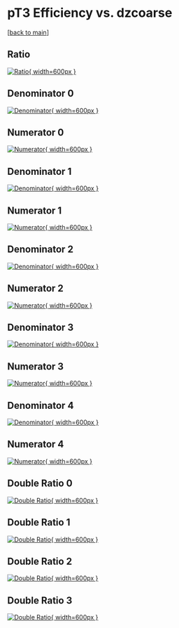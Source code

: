 # pT3 Efficiency vs. dzcoarse

[[back to main](./)]



## Ratio

[![Ratio](../mtv/var/pT3_vtr_211_1_eff_dzcoarse.png){ width=600px }](../mtv/var/pT3_vtr_211_1_eff_dzcoarse.pdf)

## Denominator 0

[![Denominator](../mtv/den/pT3_vtr_211_1_eff_dzcoarse_den0.png){ width=600px }](../mtv/den/pT3_vtr_211_1_eff_dzcoarse_den0.pdf)

## Numerator 0

[![Numerator](../mtv/num/pT3_vtr_211_1_eff_dzcoarse_num0.png){ width=600px }](../mtv/num/pT3_vtr_211_1_eff_dzcoarse_num0.pdf)

## Denominator 1

[![Denominator](../mtv/den/pT3_vtr_211_1_eff_dzcoarse_den1.png){ width=600px }](../mtv/den/pT3_vtr_211_1_eff_dzcoarse_den1.pdf)

## Numerator 1

[![Numerator](../mtv/num/pT3_vtr_211_1_eff_dzcoarse_num1.png){ width=600px }](../mtv/num/pT3_vtr_211_1_eff_dzcoarse_num1.pdf)

## Denominator 2

[![Denominator](../mtv/den/pT3_vtr_211_1_eff_dzcoarse_den2.png){ width=600px }](../mtv/den/pT3_vtr_211_1_eff_dzcoarse_den2.pdf)

## Numerator 2

[![Numerator](../mtv/num/pT3_vtr_211_1_eff_dzcoarse_num2.png){ width=600px }](../mtv/num/pT3_vtr_211_1_eff_dzcoarse_num2.pdf)

## Denominator 3

[![Denominator](../mtv/den/pT3_vtr_211_1_eff_dzcoarse_den3.png){ width=600px }](../mtv/den/pT3_vtr_211_1_eff_dzcoarse_den3.pdf)

## Numerator 3

[![Numerator](../mtv/num/pT3_vtr_211_1_eff_dzcoarse_num3.png){ width=600px }](../mtv/num/pT3_vtr_211_1_eff_dzcoarse_num3.pdf)

## Denominator 4

[![Denominator](../mtv/den/pT3_vtr_211_1_eff_dzcoarse_den4.png){ width=600px }](../mtv/den/pT3_vtr_211_1_eff_dzcoarse_den4.pdf)

## Numerator 4

[![Numerator](../mtv/num/pT3_vtr_211_1_eff_dzcoarse_num4.png){ width=600px }](../mtv/num/pT3_vtr_211_1_eff_dzcoarse_num4.pdf)

## Double Ratio 0

[![Double Ratio](../mtv/ratio/pT3_vtr_211_1_eff_dzcoarse_ratio0.png){ width=600px }](../mtv/ratio/pT3_vtr_211_1_eff_dzcoarse_ratio0.pdf)

## Double Ratio 1

[![Double Ratio](../mtv/ratio/pT3_vtr_211_1_eff_dzcoarse_ratio1.png){ width=600px }](../mtv/ratio/pT3_vtr_211_1_eff_dzcoarse_ratio1.pdf)

## Double Ratio 2

[![Double Ratio](../mtv/ratio/pT3_vtr_211_1_eff_dzcoarse_ratio2.png){ width=600px }](../mtv/ratio/pT3_vtr_211_1_eff_dzcoarse_ratio2.pdf)

## Double Ratio 3

[![Double Ratio](../mtv/ratio/pT3_vtr_211_1_eff_dzcoarse_ratio3.png){ width=600px }](../mtv/ratio/pT3_vtr_211_1_eff_dzcoarse_ratio3.pdf)

